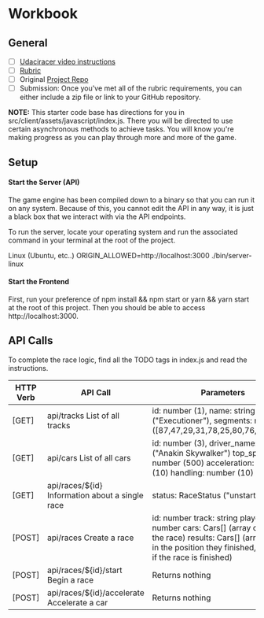 # Workbook

## General 

- [ ] [Udaciracer video instructions](https://www.youtube.com/watch?v=b8rGy9Fm5tg&feature=emb_logo)
- [ ] [Rubric](https://review.udacity.com/#!/rubrics/2829/view)
- [ ] Original [Project Repo](https://github.com/udacity/nd032-c3-asynchronous-programming-with-javascript-project-starter)
- [ ] Submission: Once you've met all of the rubric requirements, you can either include a zip file or link to your GitHub repository. 

__NOTE:__ This starter code base has directions for you in src/client/assets/javascript/index.js. 
There you will be directed to use certain asynchronous methods to achieve tasks. You will know you're making progress as 
you can play through more and more of the game.

## Setup

#### Start the Server (API)
The game engine has been compiled down to a binary so that you can run it on any system. Because of this, you cannot 
edit the API in any way, it is just a black box that we interact with via the API endpoints.

To run the server, locate your operating system and run the associated command in your terminal at the root of the project.

Linux (Ubuntu, etc..)	ORIGIN_ALLOWED=http://localhost:3000 ./bin/server-linux

#### Start the Frontend
First, run your preference of npm install && npm start or yarn && yarn start at the root of this project. Then you should 
be able to access http://localhost:3000.


## API Calls

To complete the race logic, find all the TODO tags in index.js and read the instructions.

| HTTP Verb | API Call | Parameters |
|-----------|----------|------------|
| [GET] | api/tracks List of all tracks | id: number (1), name: string ("Executioner"), segments: number[] ([87,47,29,31,78,25,80,76,60,14....]) |
| [GET] | api/cars List of all cars | id: number (3), driver_name: string ("Anakin Skywalker") top_speed: number (500) acceleration: number (10) handling: number (10) |
| [GET] | api/races/${id} Information about a single race | status: RaceStatus ("unstarted" | "in-progress" | "finished") positions object[] ([{ car: object, final_position: number (omitted if empty), speed: number, segment: number}])  |
| [POST] | api/races Create a race | id: number track: string player_id: number cars: Cars[] (array of cars in the race) results: Cars[] (array of cars in the position they finished, available if the race is finished) |
| [POST] | api/races/${id}/start Begin a race | Returns nothing |
| [POST]  | api/races/${id}/accelerate Accelerate a car | Returns nothing |
